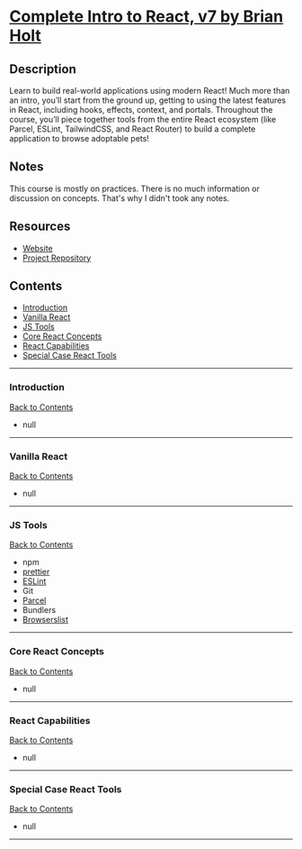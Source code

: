 # [Complete Intro to React, v7 by Brian Holt](https://frontendmasters.com/courses/complete-react-v7/)


## Description

Learn to build real-world applications using modern React! Much more than an intro, you’ll start from the ground up, getting to using the latest features in React, including hooks, effects, context, and portals. Throughout the course, you’ll piece together tools from the entire React ecosystem (like Parcel, ESLint, TailwindCSS, and React Router) to build a complete application to browse adoptable pets!

## Notes

This course is mostly on practices. There is no much information or discussion on concepts. That's why I didn't took any notes.

## Resources

- [Website](https://btholt.github.io/complete-intro-to-react-v7/)
- [Project Repository](https://github.com/btholt/citr-v7-project)

## Contents

- [Introduction](#introduction)
- [Vanilla React](#vanilla-react)
- [JS Tools](#js-tools)
- [Core React Concepts](#core-react-concepts)
- [React Capabilities](#react-capabilities)
- [Special Case React Tools](#special-case-react-tools)

---

### <span id="introduction">Introduction</span>

[Back to Contents](#contents)

- null

---

### <span id="vanilla-react">Vanilla React</span>

[Back to Contents](#contents)

- null

---

### <span id="js-tools">JS Tools</span>

[Back to Contents](#contents)

- npm
- [prettier](https://prettier.io/docs/en/options.html)
- [ESLint](https://eslint.org/docs/latest/rules/)
- Git
- [Parcel](https://parceljs.org/)
- Bundlers
- [Browserslist](https://browserslist.dev)

---

### <span id="core-react-concepts">Core React Concepts</span>

[Back to Contents](#contents)

- null

---

### <span id="react-capabilities">React Capabilities</span>

[Back to Contents](#contents)

- null

---

### <span id="special-case-react-tools">Special Case React Tools</span>

[Back to Contents](#contents)

- null

---
